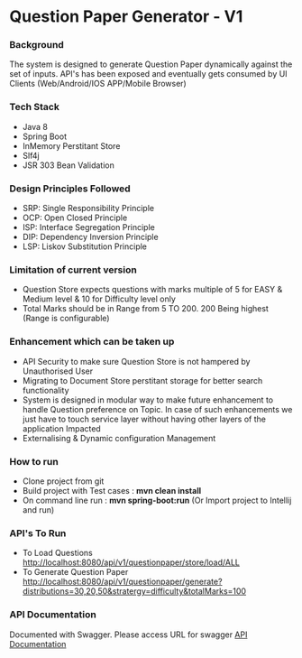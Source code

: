 # Question Paper Generator - V1

### Background
The system is designed to generate Question Paper dynamically against 
the set of inputs. API's has been exposed and eventually gets consumed by 
UI Clients (Web/Android/IOS APP/Mobile Browser)

### Tech Stack
- Java 8
- Spring Boot
- InMemory Perstitant Store
- Slf4j
- JSR 303 Bean Validation

### Design Principles Followed
- SRP: Single Responsibility Principle
- OCP: Open Closed Principle
- ISP: Interface Segregation Principle
- DIP: Dependency Inversion Principle
- LSP: Liskov Substitution Principle

### Limitation of current version

- Question Store expects questions with marks multiple of 5 for EASY & Medium level
    & 10 for Difficulty level only
- Total Marks should be in Range from 5 TO 200. 200 Being highest (Range is configurable)

### Enhancement which can be taken up

- API Security to make sure Question Store is not hampered by Unauthorised User
- Migrating to Document Store perstitant storage for better search functionality
- System is designed in modular way to make future enhancement to handle Question
  preference on Topic. In case of such enhancements we just have to touch service layer 
  without having other layers of the application Impacted
- Externalising & Dynamic configuration Management

### How to run
- Clone project from git
- Build project with Test cases : **mvn clean install**
- On command line run : **mvn spring-boot:run** (Or Import project to Intellij and run)

### API's To Run

- To Load Questions
  <http://localhost:8080/api/v1/questionpaper/store/load/ALL>
- To Generate Question Paper
  <http://localhost:8080/api/v1/questionpaper/generate?distributions=30,20,50&stratergy=difficulty&totalMarks=100>
### API Documentation
Documented with Swagger.
Please access URL for swagger
[API Documentation](<http://localhost:8080/api/v1/questionpaper/swagger-ui.html#>)




